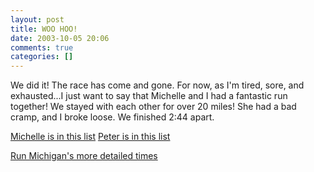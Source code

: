 ```yaml
---
layout: post
title: WOO HOO!
date: 2003-10-05 20:06
comments: true
categories: []
---
```

We did it! The race has come and gone. For now, as I'm tired, sore, and exhausted...I just want to say that Michelle and I had a fantastic run together! We stayed with each other for over 20 miles! She had a bad cramp, and I broke loose. We finished 2:44 apart.

<a href="http://www.freep.com/sports/othersports/pmx16617_20031005.htm" target="_blank">Michelle is in this list</a>
<a href="http://www.freep.com/sports/othersports/pmx16618_20031005.htm" target="_blank">Peter is in this list</a>

<a href="http://www.runmichigan.com/results/03/detmarathon_100503.shtml" target="_blank">Run Michigan's more detailed times</a>
